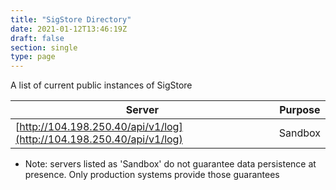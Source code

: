 ```yaml
---
title: "SigStore Directory"
date: 2021-01-12T13:46:19Z
draft: false
section: single
type: page
---
```


A list of current public instances of SigStore

| Server                                                               | Purpose |
| -------------------------------------------------------------------- | ------- |
| [http://104.198.250.40/api/v1/log](http://104.198.250.40/api/v1/log) | Sandbox |

- Note: servers listed as 'Sandbox' do not guarantee data persistence at presence. Only production systems provide those guarantees
